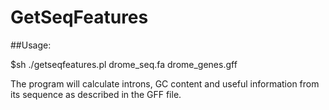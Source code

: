 # GetSeqFeatures

##Usage:

$sh ./getseqfeatures.pl drome_seq.fa drome_genes.gff

The program will calculate introns, GC content and useful information from its sequence as described in the GFF file. 
